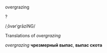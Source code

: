 overgrazing

?

/ˌōvərˈɡrāziNG/

Translations of _overgrazing_

_overgrazing_
**чрезмерный выпас**, **выпас скота**